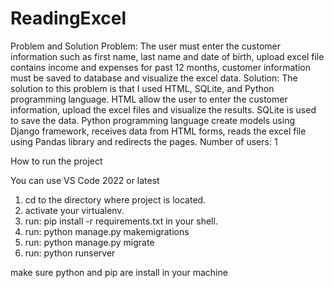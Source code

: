 # ReadingExcel

Problem and Solution
Problem: The user must enter the customer information such as first name, last name and date of birth, upload excel file contains income and expenses for past 12 months, customer information must be saved to database and visualize the excel data.
Solution: The solution to this problem is that I used HTML, SQLite, and Python programming language. HTML allow the user to enter the customer information, upload the excel files and visualize the results. SQLite is used to save the data. Python programming language create models using Django framework, receives data from HTML forms, reads the excel file using Pandas library and redirects the pages.
Number of users: 1


How to run the project

You can use VS Code 2022 or latest

1. cd to the directory where project is located.
2. activate your virtualenv.
3. run: pip install -r requirements.txt in your shell.
4. run: python manage.py makemigrations
5. run: python manage.py migrate
6. run: python runserver

make sure python and pip are install in your machine
